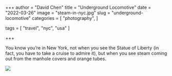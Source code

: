 +++
author = "David Chen"
title = "Underground Locomotive"
date = "2022-03-26"
image = "steam-in-nyc.jpg"
slug = "underground-locomotive"
categories = [
    "photography",
]

tags = [
    "travel",
    "nyc",
    "usa"
]
    
+++

You know you’re in New York, not when you see the Statue of Liberty (in fact, you have to take a cruise to admire it), but when you see steam coming out from the manhole covers and orange tubes.

![](steam-in-nyc.jpg)